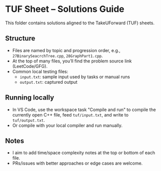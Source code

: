 # TUF Sheet – Solutions Guide

This folder contains solutions aligned to the TakeUForward (TUF) sheets.

## Structure

- Files are named by topic and progression order, e.g., `27BinarySeacrchTree.cpp`, `28GraphPart1.cpp`.
- At the top of many files, you’ll find the problem source link (LeetCode/GFG).
- Common local testing files:
  - `input.txt`: sample input used by tasks or manual runs
  - `output.txt`: captured output

## Running locally

- In VS Code, use the workspace task "Compile and run" to compile the currently open C++ file, feed `tuf/input.txt`, and write to `tuf/output.txt`.
- Or compile with your local compiler and run manually.

## Notes

- I aim to add time/space complexity notes at the top or bottom of each file.
- PRs/issues with better approaches or edge cases are welcome.
